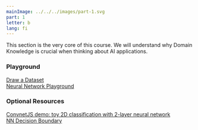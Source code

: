 ```yaml
---
mainImage: ../../../images/part-1.svg
part: 1
letter: b
lang: fi
---
```


<div class="content">

This section is the very core of this course. We will understand why Domain Knowledge is crucial when thinking about AI applications.

### Playground
[Draw a Dataset](https://calmcode.io/labs/drawdata.html)<br>
[Neural Network Playground](https://playground.tensorflow.org/#activation=tanh&batchSize=10&dataset=gauss&regDataset=reg-plane&learningRate=0.03&regularizationRate=0&noise=0&networkShape=&seed=0.18984&showTestData=false&discretize=false&percTrainData=50&x=true&y=true&xTimesY=false&xSquared=false&ySquared=false&cosX=false&sinX=false&cosY=false&sinY=false&collectStats=false&problem=classification&initZero=false&hideText=false)<br>

### Optional Resources
[ConvnetJS demo: toy 2D classification with 2-layer neural network](https://cs.stanford.edu/people/karpathy/convnetjs/demo/classify2d.html)<br>
[NN Decision Boundary](https://www.desmos.com/calculator/163ohyctri)<br>

</div>

